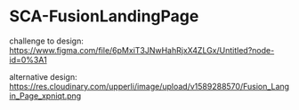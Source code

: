 # SCA-FusionLandingPage

challenge to design: https://www.figma.com/file/6pMxiT3JNwHahRjxX4ZLGx/Untitled?node-id=0%3A1

alternative design: https://res.cloudinary.com/upperli/image/upload/v1589288570/Fusion_Langin_Page_xpniqt.png
